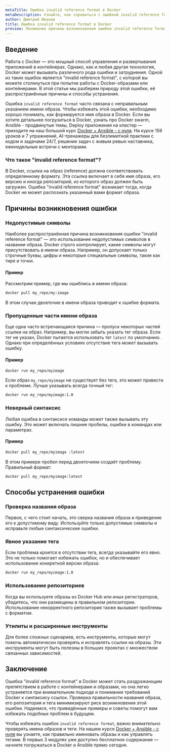 ```yaml
---
metaTitle: Ошибка invalid reference format в Docker
metaDescription: Узнайте, как справиться с ошибкой invalid reference format в Docker и избежать её в будущем - исследуйте причины и методы решения данной проблемы
author: Дмитрий Иванов
title: Ошибка invalid reference format в Docker
preview: Понимание причины возникновения ошибки invalid reference format в Docker поможет вам эффективнее работать с контейнерами. Примеры и советы помогут устранить эту проблему
---
```


## Введение

Работа с Docker — это мощный способ управления и развертывания приложений в контейнерах. Однако, как и любая другая технология, Docker может вызывать различного рода ошибки и затруднения. Одной из таких ошибок является "invalid reference format", с которой вы можете столкнуться при попытке работы с Docker-образами или контейнерами. В этой статье мы разберем природу этой ошибки, её распространённые причины и способы устранения.

Ошибка `invalid reference format` часто связана с неправильным указанием имени образа. Чтобы избежать этой ошибки, необходимо хорошо понимать, как формируется имя образа в Docker. Если вы хотите детальнее погрузиться в Docker, узнать про Docker swarm, Ansible - продвинутые темы, Deploy приложения на кластер — приходите на наш большой курс [Docker + Ansible - с нуля](https://purpleschool.ru/course/docker). На курсе 159 уроков и 7 упражнений, AI-тренажеры для безлимитной практики с кодом и задачами 24/7, решение задач с живым ревью наставника, еженедельные встречи с менторами.

### Что такое "invalid reference format"?

В Docker, ссылка на образ (reference) должна соответствовать определенному формату. Эта ссылка включает в себя имя образа, его версию и иногда репозиторий, из которого образ должен быть загружен. Ошибка "invalid reference format" возникает тогда, когда Docker не может распознать указанный вами формат образа.

## Причины возникновения ошибки

### Недопустимые символы

Наиболее распространённая причина возникновения ошибки "invalid reference format" — это использование недопустимых символов в названии образа. Docker строго контролирует, какие символы могут присутствовать в имени образа. Например, он допускает только строчные буквы, цифры и некоторые специальные символы, такие как тире и точки.

#### Пример

Рассмотрим пример, где мы ошиблись в имени образа:

```bash
docker pull my_repo/my:image
```

В этом случае двоеточие в имени образа приводит к ошибке формата.

### Пропущенные части имени образа

Еще одна часто встречающаяся причина — пропуск некоторых частей ссылки на образ. Например, вы могли забыть указать тег образа. Если тег не указан, Docker пытается использовать тег `latest` по умолчанию. Однако при определённых условиях отсутствие тега может вызывать ошибку.

#### Пример

```bash
docker run my_repo/myimage
```

Если образ `my_repo/myimage` не существует без тега, это может привести к проблеме. Лучше указывать всегда точный тег:

```bash
docker run my_repo/myimage:1.0
```

### Неверный синтаксис

Любая ошибка в синтаксисе команды может также вызывать эту ошибку. Это может включать лишние пробелы, ошибки в командах или параметрах.

#### Пример

```bash
docker pull my_repo/myimage :latest
```

В этом примере пробел перед двоеточием создаёт проблему. Правильный формат:

```bash
docker pull my_repo/myimage:latest
```

## Способы устранения ошибки

### Проверка названия образа

Первое, с чего стоит начать, это сверка названия образа и приведение его к допустимому виду. Используйте только допустимые символы и исправьте любые синтаксические ошибки.

### Явное указание тега

Если проблема кроется в отсутствии тега, всегда указывайте его явно. Это не только помогает избежать ошибок, но и обеспечивает использование конкретной версии образа:

```bash
docker run my_repo/myimage:1.0
```

### Использование репозиториев

Когда вы используете образы из Docker Hub или иных регистраторов, убедитесь, что они размещены в правильном репозитории. Использование некорректного репозитория также вызывает проблемы с форматом.

### Утилиты и расширенные инструменты

Для более сложных сценариев, есть инструменты, которые могут помочь автоматически проверять и исправлять ссылки на образы. Эти инструменты могут быть полезны в больших проектах с множеством связанных зависимостей.

## Заключение

Ошибка "invalid reference format" в Docker может стать раздражающим препятствием в работе с контейнерами и образами, но она легко устраняется при внимательном подходе и понимании требований Docker к синтаксису ссылок. Проверка правильности названия образа, его репозитория и тега минимизируют риск возникновения этой ошибки. Надеемся, что приведённые примеры и советы помогут вам избежать подобных проблем в будущем.

Чтобы избежать ошибок `invalid reference format`, важно внимательно проверять имена образов и теги. На нашем курсе [Docker + Ansible - с нуля](https://purpleschool.ru/course/docker) вы узнаете, как правильно именовать образы и как управлять тегами. В первых 3 модулях уже доступно бесплатное содержание — начните погружаться в Docker и Ansible прямо сегодня.
